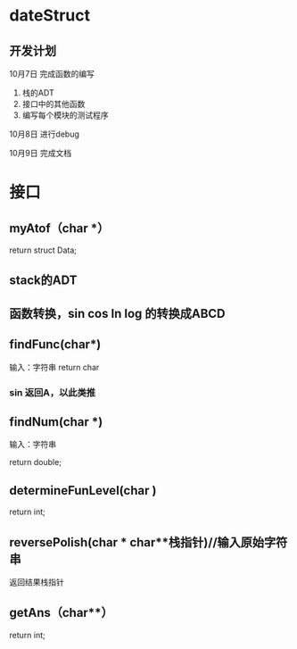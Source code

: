 # dateStruct

## 开发计划

10月7日 完成函数的编写

1. 栈的ADT
2. 接口中的其他函数
3. 编写每个模块的测试程序

10月8日 进行debug

10月9日 完成文档

# 接口

## myAtof（char *）

return struct Data;

## stack的ADT

## 函数转换，sin cos ln log 的转换成ABCD
## findFunc(char*)
输入：字符串
return char

### sin 返回A，以此类推



## findNum(char *)

输入：字符串

return double;

## determineFunLevel(char )

return int;

## reversePolish(char * char**栈指针)//输入原始字符串

返回结果栈指针

## getAns（char**）

return int;
